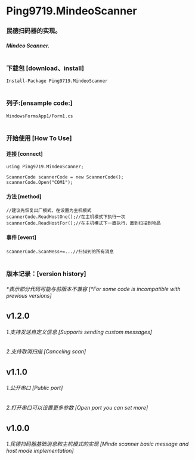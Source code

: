 # Ping9719.MindeoScanner

### 民德扫码器的实现。
##### Mindeo Scanner. 
#

### 下载包 [download、install]
```CSharp
Install-Package Ping9719.MindeoScanner
```
#

### 列子:[ensample code:]
```CSharp
WindowsFormsApp1/Form1.cs
```
#

### 开始使用 [How To Use]
#### 连接 [connect]
```CSharp
using Ping9719.MindeoScanner;

ScannerCode scannerCode = new ScannerCode();
scannerCode.Open("COM1");
```

#### 方法 [method]
```CSharp
//建议先恢复出厂模式，在设置为主机模式
scannerCode.ReadHostOne();//在主机模式下执行一次
scannerCode.ReadHostFor();//在主机模式下一直执行，直到扫描到物品
```

#### 事件 [event]
```CSharp
scannerCode.ScanMess+=...//扫描到的所有消息
```

#
### 版本记录：[version history]
###### *表示部分代码可能与前版本不兼容 [*For some code is incompatible with previous versions]
## v1.2.0
###### 1.支持发送自定义信息 [Supports sending custom messages]
###### 2.支持取消扫描 [Canceling scan]
## v1.1.0
###### 1.公开串口 [Public port]
###### 2.打开串口可以设置更多参数 [Open port you can set more]
## v1.0.0
###### 1.民德扫码器基础消息和主机模式的实现 [Minde scanner basic message and host mode implementation]


